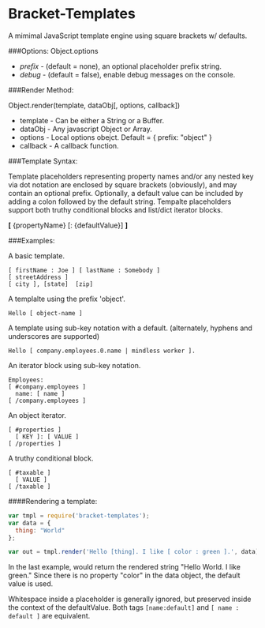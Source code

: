 Bracket-Templates
=================

A mimimal JavaScript template engine using square brackets w/ defaults.   


###Options:
Object.options 
* *prefix* - (default = none), an optional placeholder prefix string.
* *debug* - (default = false), enable debug messages on the console.


###Render Method:

Object.render(template, dataObj[, options, callback])

 * template - Can be either a String or a Buffer.
 * dataObj - Any javascript Object or Array.
 * options - Local options obejct. Default = { prefix: "object" }
 * callback - A callback function.


###Template Syntax:

Template placeholders representing property names and/or any nested key via dot notation are enclosed by square brackets (obviously), and may contain an optional prefix. Optionally, a default value can be included by adding a colon followed by the default string.  Tempalte placeholders support both truthy conditional blocks and list/dict iterator blocks.   

**[** {propertyName} [: {defaultValue}] **]**


###Examples:

A basic template.
```text
[ firstName : Joe ] [ lastName : Somebody ]
[ streetAddress ]
[ city ], [state]  [zip]
```

A templalte using the prefix 'object'.
```text
Hello [ object-name ]
```

A template using sub-key notation with a default. (alternately, hyphens and underscores are supported)
```
Hello [ company.employees.0.name | mindless worker ].
```

An iterator block using sub-key notation.
```
Employees: 
[ #company.employees ]
  name: [ name ]
[ /company.employees ]
```

An object iterator.
```
[ #properties ]
  [ KEY ]: [ VALUE ]
[ /properties ]
```

A truthy conditional block.
```
[ #taxable ]
  [ VALUE ]
[ /taxable ]
```

####Rendering a template:

```javascript
var tmpl = require('bracket-templates');
var data = {
  thing: "World"
};

var out = tmpl.render('Hello [thing]. I like [ color : green ].', data);
```

In the last example, would return the rendered string "Hello World. I like green."  Since there is no property "color" in the data object, the default value is used.

Whitespace inside a placeholder is generally ignored, but preserved inside the context of the defaultValue.  Both tags
`[name:default]` and `[ name : default ]` are equivalent.


